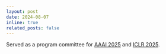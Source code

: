 ```yaml
---
layout: post
date: 2024-08-07 
inline: true
related_posts: false
---
```


Served as a program committee for [AAAI 2025](https://aaai.org/conference/aaai/aaai-25/) and [ICLR 2025](https://iclr.cc/Conferences/2025).